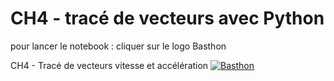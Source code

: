# CH4 - tracé de vecteurs avec Python

pour lancer le notebook : cliquer sur le logo Basthon

CH4 - Tracé de vecteurs vitesse et accélération
[![Basthon](https://basthon.fr/theme/assets/img/basthon.svg)](https://notebook.basthon.fr/?from=https://raw.githubusercontent.com/CDERYCKE/TS-vecteurs/master/Vecteurs.ipynb)
